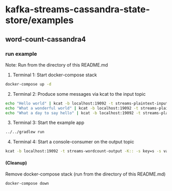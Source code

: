 # kafka-streams-cassandra-state-store/examples 
## word-count-cassandra4

### run example

Note: Run from the directory of this README.md

1. Terminal 1: Start docker-compose stack
```bash
docker-compose up -d
```

2. Terminal 2: Produce some messages via kcat to the input topic
```bash
echo "Hello world" | kcat -b localhost:19092 -t streams-plaintext-input
echo "What a wonderful world" | kcat -b localhost:19092 -t streams-plaintext-input
echo "What a day to say hello" | kcat -b localhost:19092 -t streams-plaintext-input
```

3. Terminal 3: Start the example app
```bash
../../gradlew run
```

4. Terminal 4: Start a console-consumer on the output topic
```bash
kcat -b localhost:19092 -t streams-wordcount-output -K:: -s key=s -s value=q
```

#### (Cleanup)

Remove docker-compose stack (run from the directory of this README.md)
```bash
docker-compose down
```
